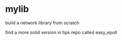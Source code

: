 # mylib
build a network library from scratch


find a more solid version in tips repo called easy_epoll
